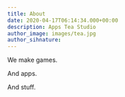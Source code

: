 ```yaml
---
title: About
date: 2020-04-17T06:14:34.000+00:00
description: Apps Tea Studio
author_image: images/tea.jpg
author_sihnature:
---
```

We make games.

And apps.

And stuff.
